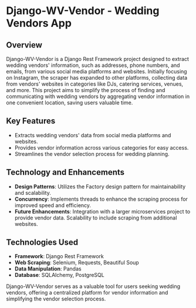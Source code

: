 # Django-WV-Vendor - Wedding Vendors App

## Overview

Django-WV-Vendor is a Django Rest Framework project designed to extract wedding vendors' information, such as addresses, phone numbers, and emails, from various social media platforms and websites. Initially focusing on Instagram, the scraper has expanded to other platforms, collecting data from vendors' websites in categories like DJs, catering services, venues, and more. This project aims to simplify the process of finding and communicating with wedding vendors by aggregating vendor information in one convenient location, saving users valuable time.

## Key Features

- Extracts wedding vendors' data from social media platforms and websites.
- Provides vendor information across various categories for easy access.
- Streamlines the vendor selection process for wedding planning.

## Technology and Enhancements

- **Design Patterns**: Utilizes the Factory design pattern for maintainability and scalability.
- **Concurrency**: Implements threads to enhance the scraping process for improved speed and efficiency.
- **Future Enhancements**: Integration with a larger microservices project to provide vendor data. Scalability to include scraping from additional websites.

## Technologies Used

- **Framework**: Django Rest Framework
- **Web Scraping**: Selenium, Requests, Beautiful Soup
- **Data Manipulation**: Pandas
- **Database**: SQLAlchemy, PostgreSQL

Django-WV-Vendor serves as a valuable tool for users seeking wedding vendors, offering a centralized platform for vendor information and simplifying the vendor selection process.
